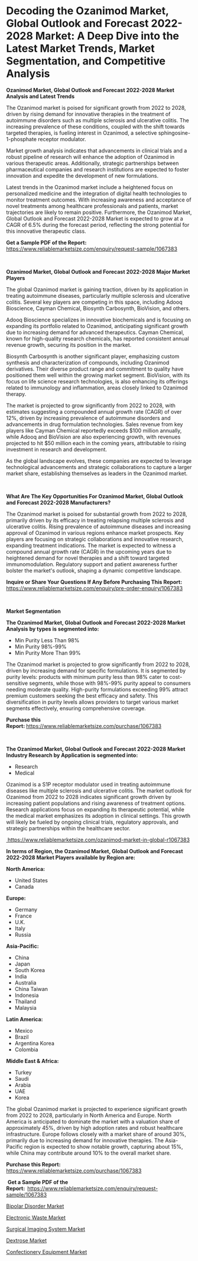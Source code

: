 <p><h1>Decoding the Ozanimod Market, Global Outlook and Forecast 2022-2028 Market: A Deep Dive into the Latest Market Trends, Market Segmentation, and Competitive Analysis</h1></p><p><strong>Ozanimod Market, Global Outlook and Forecast 2022-2028 Market Analysis and Latest Trends</strong></p>
<p><p>The Ozanimod market is poised for significant growth from 2022 to 2028, driven by rising demand for innovative therapies in the treatment of autoimmune disorders such as multiple sclerosis and ulcerative colitis. The increasing prevalence of these conditions, coupled with the shift towards targeted therapies, is fueling interest in Ozanimod, a selective sphingosine-1-phosphate receptor modulator. </p><p>Market growth analysis indicates that advancements in clinical trials and a robust pipeline of research will enhance the adoption of Ozanimod in various therapeutic areas. Additionally, strategic partnerships between pharmaceutical companies and research institutions are expected to foster innovation and expedite the development of new formulations. </p><p>Latest trends in the Ozanimod market include a heightened focus on personalized medicine and the integration of digital health technologies to monitor treatment outcomes. With increasing awareness and acceptance of novel treatments among healthcare professionals and patients, market trajectories are likely to remain positive. Furthermore, the Ozanimod Market, Global Outlook and Forecast 2022-2028 Market is expected to grow at a CAGR of 6.5% during the forecast period, reflecting the strong potential for this innovative therapeutic class.</p></p>
<p><strong>Get a Sample PDF of the Report:&nbsp;</strong> <a href="https://www.reliablemarketsize.com/enquiry/request-sample/1067383">https://www.reliablemarketsize.com/enquiry/request-sample/1067383</a></p>
<p>&nbsp;</p>
<p><strong>Ozanimod Market, Global Outlook and Forecast 2022-2028 Major Market Players</strong></p>
<p><p>The global Ozanimod market is gaining traction, driven by its application in treating autoimmune diseases, particularly multiple sclerosis and ulcerative colitis. Several key players are competing in this space, including Adooq Bioscience, Cayman Chemical, Biosynth Carbosynth, BioVision, and others. </p><p>Adooq Bioscience specializes in innovative biochemicals and is focusing on expanding its portfolio related to Ozanimod, anticipating significant growth due to increasing demand for advanced therapeutics. Cayman Chemical, known for high-quality research chemicals, has reported consistent annual revenue growth, securing its position in the market.</p><p>Biosynth Carbosynth is another significant player, emphasizing custom synthesis and characterization of compounds, including Ozanimod derivatives. Their diverse product range and commitment to quality have positioned them well within the growing market segment. BioVision, with its focus on life science research technologies, is also enhancing its offerings related to immunology and inflammation, areas closely linked to Ozanimod therapy.</p><p>The market is projected to grow significantly from 2022 to 2028, with estimates suggesting a compounded annual growth rate (CAGR) of over 12%, driven by increasing prevalence of autoimmune disorders and advancements in drug formulation technologies. Sales revenue from key players like Cayman Chemical reportedly exceeds $100 million annually, while Adooq and BioVision are also experiencing growth, with revenues projected to hit $50 million each in the coming years, attributable to rising investment in research and development.</p><p>As the global landscape evolves, these companies are expected to leverage technological advancements and strategic collaborations to capture a larger market share, establishing themselves as leaders in the Ozanimod market.</p></p>
<p>&nbsp;</p>
<p><strong>What Are The Key Opportunities For Ozanimod Market, Global Outlook and Forecast 2022-2028 Manufacturers?</strong></p>
<p><p>The Ozanimod market is poised for substantial growth from 2022 to 2028, primarily driven by its efficacy in treating relapsing multiple sclerosis and ulcerative colitis. Rising prevalence of autoimmune diseases and increasing approval of Ozanimod in various regions enhance market prospects. Key players are focusing on strategic collaborations and innovative research, expanding treatment indications. The market is expected to witness a compound annual growth rate (CAGR) in the upcoming years due to heightened demand for novel therapies and a shift toward targeted immunomodulation. Regulatory support and patient awareness further bolster the market's outlook, shaping a dynamic competitive landscape.</p></p>
<p><strong>Inquire or Share Your Questions If Any Before Purchasing This Report:</strong> <a href="https://www.reliablemarketsize.com/enquiry/pre-order-enquiry/1067383">https://www.reliablemarketsize.com/enquiry/pre-order-enquiry/1067383</a></p>
<p>&nbsp;</p>
<p><strong>Market Segmentation</strong></p>
<p><strong>The Ozanimod Market, Global Outlook and Forecast 2022-2028 Market Analysis by types is segmented into:</strong></p>
<p><ul><li>Min Purity Less Than 98%</li><li>Min Purity 98%-99%</li><li>Min Purity More Than 99%</li></ul></p>
<p><p>The Ozanimod market is projected to grow significantly from 2022 to 2028, driven by increasing demand for specific formulations. It is segmented by purity levels: products with minimum purity less than 98% cater to cost-sensitive segments, while those with 98%-99% purity appeal to consumers needing moderate quality. High-purity formulations exceeding 99% attract premium customers seeking the best efficacy and safety. This diversification in purity levels allows providers to target various market segments effectively, ensuring comprehensive coverage.</p></p>
<p><strong>Purchase this Report:&nbsp;</strong><a href="https://www.reliablemarketsize.com/purchase/1067383">https://www.reliablemarketsize.com/purchase/1067383</a></p>
<p>&nbsp;</p>
<p><strong>The Ozanimod Market, Global Outlook and Forecast 2022-2028 Market Industry Research by Application is segmented into:</strong></p>
<p><ul><li>Research</li><li>Medical</li></ul></p>
<p><p>Ozanimod is a S1P receptor modulator used in treating autoimmune diseases like multiple sclerosis and ulcerative colitis. The market outlook for Ozanimod from 2022 to 2028 indicates significant growth driven by increasing patient populations and rising awareness of treatment options. Research applications focus on expanding its therapeutic potential, while the medical market emphasizes its adoption in clinical settings. This growth will likely be fueled by ongoing clinical trials, regulatory approvals, and strategic partnerships within the healthcare sector.</p></p>
<p><a href="https://www.reliablemarketsize.com/ozanimod-market-in-global-r1067383">&nbsp;https://www.reliablemarketsize.com/ozanimod-market-in-global-r1067383</a></p>
<p><strong>In terms of Region, the Ozanimod Market, Global Outlook and Forecast 2022-2028 Market Players available by Region are:</strong></p>
<p>
    <p> <strong> North America: </strong>
        <ul>
            <li>United States</li>
            <li>Canada</li>
        </ul>
        </p> 
    <p> <strong> Europe: </strong>
        <ul>
            <li>Germany</li>
            <li>France</li>
            <li>U.K.</li>
            <li>Italy</li>
            <li>Russia</li>
        </ul>
        </p> 
    <p> <strong> Asia-Pacific: </strong>
        <ul>
            <li>China</li>
            <li>Japan</li>
            <li>South Korea</li>
            <li>India</li>
            <li>Australia</li>
            <li>China Taiwan</li>
            <li>Indonesia</li>
            <li>Thailand</li>
            <li>Malaysia</li>
        </ul>
        </p> 
    <p> <strong> Latin America: </strong>
        <ul>
            <li>Mexico</li>
            <li>Brazil</li>
            <li>Argentina Korea</li>
            <li>Colombia</li>
        </ul>
        </p> 
    <p> <strong> Middle East & Africa: </strong>
        <ul>
            <li>Turkey</li>
            <li>Saudi</li>
            <li>Arabia</li>
            <li>UAE</li>
            <li>Korea</li>
        </ul>
    </p>
    </p>
<p><p>The global Ozanimod market is projected to experience significant growth from 2022 to 2028, particularly in North America and Europe. North America is anticipated to dominate the market with a valuation share of approximately 45%, driven by high adoption rates and robust healthcare infrastructure. Europe follows closely with a market share of around 30%, primarily due to increasing demand for innovative therapies. The Asia-Pacific region is expected to show notable growth, capturing about 15%, while China may contribute around 10% to the overall market share.</p></p>
<p><strong>Purchase this Report: </strong><a href="https://www.reliablemarketsize.com/purchase/1067383">https://www.reliablemarketsize.com/purchase/1067383</a></p>
<p>&nbsp;<strong>Get a Sample PDF of the Report:&nbsp;&nbsp;</strong><a href="https://www.reliablemarketsize.com/enquiry/request-sample/1067383">https://www.reliablemarketsize.com/enquiry/request-sample/1067383</a></p>
<p><strong></strong></p>
<p><p><a href="https://medium.com/@lucoritz3lz/the-comprehensive-bipolar-disorder-market-research-report-is-essential-for-understanding-current-2ef9aa69ec41">Bipolar Disorder Market</a></p><p><a href="https://issuu.com/reportprime-2/docs/electronic-waste-market-size-2030.p_742bb81af964d8">Electronic Waste Market</a></p><p><a href="https://www.linkedin.com/pulse/analyzing-key-drivers-surgical-imaging-system-market-trends-ibsde?trackingId=UA9JCup7TvqpCAPgR12rmw%3D%3D">Surgical Imaging System Market</a></p><p><a href="https://issuu.com/reportprime-2/docs/dextrose-market-size-2030.pptx_431a952f7c7152">Dextrose Market</a></p><p><a href="https://www.linkedin.com/pulse/confectionery-equipment-market-analysis-report-global-insights-ogjxf?trackingId=0DrQyLcxRpOsrE9x0S9rGQ%3D%3D">Confectionery Equipment Market</a></p></p>